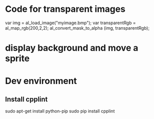 # Code for transparent images
var img = al_load_image("myimage.bmp");
var transparentRgb = al_map_rgb(200,2,2);
al_convert_mask_to_alpha (img, transparentRgb);

# display background and move a sprite


# Dev environment
## Install cpplint
sudo apt-get install python-pip
sudo pip install cpplint


